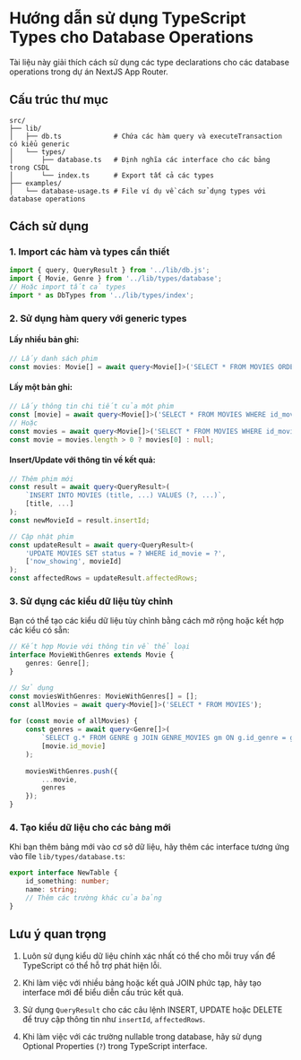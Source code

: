 # Hướng dẫn sử dụng TypeScript Types cho Database Operations

Tài liệu này giải thích cách sử dụng các type declarations cho các database operations trong dự án NextJS App Router.

## Cấu trúc thư mục

```
src/
├── lib/
│   ├── db.ts             # Chứa các hàm query và executeTransaction có kiểu generic
│   └── types/
│       ├── database.ts   # Định nghĩa các interface cho các bảng trong CSDL
│       └── index.ts      # Export tất cả các types
├── examples/
│   └── database-usage.ts # File ví dụ về cách sử dụng types với database operations
```

## Cách sử dụng

### 1. Import các hàm và types cần thiết

```typescript
import { query, QueryResult } from '../lib/db.js';
import { Movie, Genre } from '../lib/types/database';
// Hoặc import tất cả types
import * as DbTypes from '../lib/types/index';
```

### 2. Sử dụng hàm query với generic types

#### Lấy nhiều bản ghi:

```typescript
// Lấy danh sách phim
const movies: Movie[] = await query<Movie[]>('SELECT * FROM MOVIES ORDER BY release_date DESC');
```

#### Lấy một bản ghi:

```typescript
// Lấy thông tin chi tiết của một phim
const [movie] = await query<Movie[]>('SELECT * FROM MOVIES WHERE id_movie = ?', [id]);
// Hoặc
const movies = await query<Movie[]>('SELECT * FROM MOVIES WHERE id_movie = ?', [id]);
const movie = movies.length > 0 ? movies[0] : null;
```

#### Insert/Update với thông tin về kết quả:

```typescript
// Thêm phim mới
const result = await query<QueryResult>(
    `INSERT INTO MOVIES (title, ...) VALUES (?, ...)`,
    [title, ...]
);
const newMovieId = result.insertId;

// Cập nhật phim
const updateResult = await query<QueryResult>(
    'UPDATE MOVIES SET status = ? WHERE id_movie = ?',
    ['now_showing', movieId]
);
const affectedRows = updateResult.affectedRows;
```

### 3. Sử dụng các kiểu dữ liệu tùy chỉnh

Bạn có thể tạo các kiểu dữ liệu tùy chỉnh bằng cách mở rộng hoặc kết hợp các kiểu có sẵn:

```typescript
// Kết hợp Movie với thông tin về thể loại
interface MovieWithGenres extends Movie {
    genres: Genre[];
}

// Sử dụng
const moviesWithGenres: MovieWithGenres[] = [];
const allMovies = await query<Movie[]>('SELECT * FROM MOVIES');
    
for (const movie of allMovies) {
    const genres = await query<Genre[]>(
        `SELECT g.* FROM GENRE g JOIN GENRE_MOVIES gm ON g.id_genre = gm.id_genre WHERE gm.id_movie = ?`,
        [movie.id_movie]
    );
    
    moviesWithGenres.push({
        ...movie,
        genres
    });
}
```

### 4. Tạo kiểu dữ liệu cho các bảng mới

Khi bạn thêm bảng mới vào cơ sở dữ liệu, hãy thêm các interface tương ứng vào file `lib/types/database.ts`:

```typescript
export interface NewTable {
    id_something: number;
    name: string;
    // Thêm các trường khác của bảng
}
```

## Lưu ý quan trọng

1. Luôn sử dụng kiểu dữ liệu chính xác nhất có thể cho mỗi truy vấn để TypeScript có thể hỗ trợ phát hiện lỗi.

2. Khi làm việc với nhiều bảng hoặc kết quả JOIN phức tạp, hãy tạo interface mới để biểu diễn cấu trúc kết quả.

3. Sử dụng `QueryResult` cho các câu lệnh INSERT, UPDATE hoặc DELETE để truy cập thông tin như `insertId`, `affectedRows`.

4. Khi làm việc với các trường nullable trong database, hãy sử dụng Optional Properties (`?`) trong TypeScript interface.
